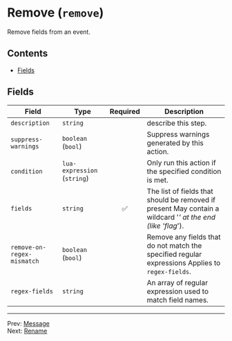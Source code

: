 # Remove (`remove`)

Remove fields from an event.


## Contents

- [Fields](#fields)




## Fields


| Field | Type | Required | Description |
|---|---|:---:|---|
| `description` | `string` |  | describe this step. |
| `suppress-warnings` | `boolean` (`bool`) |  | Suppress warnings generated by this action. |
| `condition` | `lua-expression` (`string`) |  | Only run this action if the specified condition is met. |
| `fields` | `string` | ✅ | The list of fields that should be removed if present May contain a wildcard '*' at the end (like 'flag*'). |
| `remove-on-regex-mismatch` | `boolean` (`bool`) |  | Remove any fields that do not match the specified regular expressions Applies to `regex-fields`. |
| `regex-fields` | `string` |  | An array of regular expression used to match field names. |








---
Prev: [Message](message.md)  
Next: [Rename](rename.md)  
